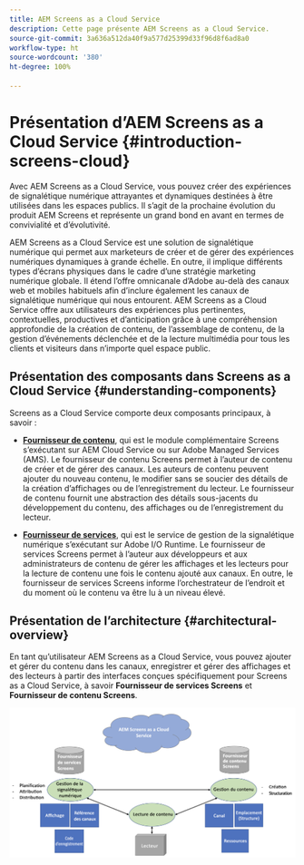 ```yaml
---
title: AEM Screens as a Cloud Service
description: Cette page présente AEM Screens as a Cloud Service.
source-git-commit: 3a636a512da40f9a577d25399d33f96d8f6ad8a0
workflow-type: ht
source-wordcount: '380'
ht-degree: 100%

---
```



# Présentation d’AEM Screens as a Cloud Service {#introduction-screens-cloud}

Avec AEM Screens as a Cloud Service, vous pouvez créer des expériences de signalétique numérique attrayantes et dynamiques destinées à être utilisées dans les espaces publics. Il s’agit de la prochaine évolution du produit AEM Screens et représente un grand bond en avant en termes de convivialité et d’évolutivité.

AEM Screens as a Cloud Service est une solution de signalétique numérique qui permet aux marketeurs de créer et de gérer des expériences numériques dynamiques à grande échelle. En outre, il implique différents types d’écrans physiques dans le cadre d’une stratégie marketing numérique globale. Il étend l’offre omnicanale d’Adobe au-delà des canaux web et mobiles habituels afin d’inclure également les canaux de signalétique numérique qui nous entourent. AEM Screens as a Cloud Service offre aux utilisateurs des expériences plus pertinentes, contextuelles, productives et d’anticipation grâce à une compréhension approfondie de la création de contenu, de l’assemblage de contenu, de la gestion d’événements déclenchée et de la lecture multimédia pour tous les clients et visiteurs dans n’importe quel espace public.

## Présentation des composants dans Screens as a Cloud Service {#understanding-components}

Screens as a Cloud Service comporte deux composants principaux, à savoir :

* **[Fournisseur de contenu](https://experienceleague.adobe.com/docs/experience-manager-cloud-service/screens-as-cloud-service/configure-screens-cloud/using-screens-content-provider.html?lang=fr)**, qui est le module complémentaire Screens s’exécutant sur AEM Cloud Service ou sur Adobe Managed Services (AMS). Le fournisseur de contenu Screens permet à l’auteur de contenu de créer et de gérer des canaux. Les auteurs de contenu peuvent ajouter du nouveau contenu, le modifier sans se soucier des détails de la création d’affichages ou de l’enregistrement du lecteur. Le fournisseur de contenu fournit une abstraction des détails sous-jacents du développement du contenu, des affichages ou de l’enregistrement du lecteur.

* **[Fournisseur de services](https://experienceleague.adobe.com/docs/experience-manager-cloud-service/screens-as-cloud-service/configure-screens-cloud/navigating-to-screens-services-provider.html?lang=fr)**, qui est le service de gestion de la signalétique numérique s’exécutant sur Adobe I/O Runtime. Le fournisseur de services Screens permet à l’auteur aux développeurs et aux administrateurs de contenu de gérer les affichages et les lecteurs pour la lecture de contenu une fois le contenu ajouté aux canaux. En outre, le fournisseur de services Screens informe l’orchestrateur de l’endroit et du moment où le contenu va être lu à un niveau élevé.


## Présentation de l’architecture {#architectural-overview}

En tant qu’utilisateur AEM Screens as a Cloud Service, vous pouvez ajouter et gérer du contenu dans les canaux, enregistrer et gérer des affichages et des lecteurs à partir des interfaces conçues spécifiquement pour Screens as a Cloud Service, à savoir **Fournisseur de services Screens** et **Fournisseur de contenu Screens**.

![image](/help/screens-cloud/assets/architecture-screenscloud.png)

